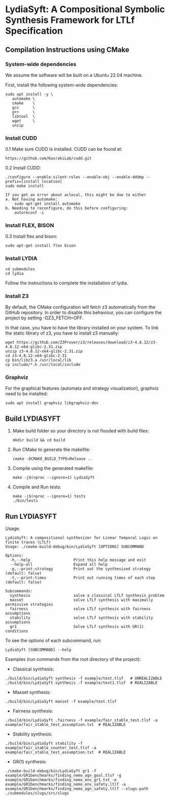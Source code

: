 # LydiaSyft: A Compositional Symbolic Synthesis Framework for LTLf Specification

## Compilation Instructions using CMake

### System-wide dependencies

We assume the software will be built on a Ubuntu 22.04 machine.

First, install the following system-wide dependencies:

```
sudo apt install -y \
   automake \
   cmake    \
   gcc      \
   g++      \
   libtool  \
   wget     \
   unzip
```


### Install CUDD

0.1 Make sure CUDD is installed. CUDD can be found at: 

    https://github.com/KavrakiLab/cudd.git

0.2 Install CUDD:

    ./configure --enable-silent-rules --enable-obj --enable-dddmp --prefix=[install location]
    sudo make install

    If you get an error about aclocal, this might be due to either
    a. Not having automake:
        sudo apt-get install automake
    b. Needing to reconfigure, do this before configuring:
        autoreconf -i


### Install FLEX, BISON

0.3 Install flex and bison:

    sudo apt-get install flex bison


### Install LYDIA

    cd submodules
    cd lydia

Follow the instructions to complete the installation of lydia.


### Install Z3

By default, the CMake configuration will fetch z3 automatically from the GitHub repository.
In order to disable this behaviour, you can configure the project by setting -DZ3_FETCH=OFF.

In that case, you have to have the library installed on your system.
To link the static library of z3, you have to install z3 manually:

```
wget https://github.com/Z3Prover/z3/releases/download/z3-4.8.12/z3-4.8.12-x64-glibc-2.31.zip
unzip z3-4.8.12-x64-glibc-2.31.zip
cd z3-4.8.12-x64-glibc-2.31
cp bin/libz3.a /usr/local/lib
cp include/*.h /usr/local/include
```

### Graphviz

For the graphical features (automata and strategy visualization), graphviz need to be installed:

```
sudo apt install graphviz libgraphviz-dev
```


## Build LYDIASYFT

1. Make build folder so your directory is not flooded with build files:

    ```mkdir build && cd build```

3. Run CMake to generate the makefile:

    ```cmake -DCMAKE_BUILD_TYPE=Release ..```

4. Compile using the generated makefile:

    ```make -j$(nproc --ignore=1) LydiaSyft```

5. Compile and Run tests:

    ```
    make -j$(nproc --ignore=1) tests
    ./bin/tests
   ```


## Run LYDIASYFT

Usage:
```
LydiaSyft: A compositional synthesizer for Linear Temporal Logic on finite traces (LTLf)
Usage: ./cmake-build-debug/bin/LydiaSyft [OPTIONS] SUBCOMMAND

Options:
  -h,--help                   Print this help message and exit
  --help-all                  Expand all help
  -p,--print-strategy         Print out the synthesized strategy (default: false)
  -t,--print-times            Print out running times of each step (default: false)

Subcommands:
  synthesis                   solve a classical LTLf synthesis problem
  maxset                      solve LTLf synthesis with maximally permissive strategies
  fairness                    solve LTLf synthesis with fairness assumptions
  stability                   solve LTLf synthesis with stability assumptions
  gr1                         Solve LTLf synthesis with GR(1) conditions
```

To see the options of each subcommand, run:

```
LydiaSyft [SUBCOMMAND] --help
```

Examples (run commands from the root directory of the project):

- Classical synthesis:

```
./build/bin/LydiaSyft synthesis -f example/test.tlsf   # UNREALIZABLE
./build/bin/LydiaSyft synthesis -f example/test1.tlsf  # REALIZABLE
```

- Maxset synthesis:

```
./build/bin/LydiaSyft maxset -f example/test.tlsf
```

- Fairness synthesis:

```
./build/bin/LydiaSyft .fairness -f example/fair_stable_test.tlsf -a example/fair_stable_test_assumption.txt  # REALIZABLE
```

- Stability synthesis:

```
./build/bin/LydiaSyft stability -f example/fair_stable_counter_test.tlsf -a example/fair_stable_test_assumption.txt  # REALIZABLE
```

- GR(1) synthesis:

```
./cmake-build-debug/bin/LydiaSyft gr1 -f example/GR1benchmarks/finding_nemo_agn_goal.tlsf -g example/GR1benchmarks/finding_nemo_env_gr1.txt -e example/GR1benchmarks/finding_nemo_env_safety.ltlf -a example/GR1benchmarks/finding_nemo_agn_safety.ltlf --slugs-path ./submodules/slugs/src/slugs
```

